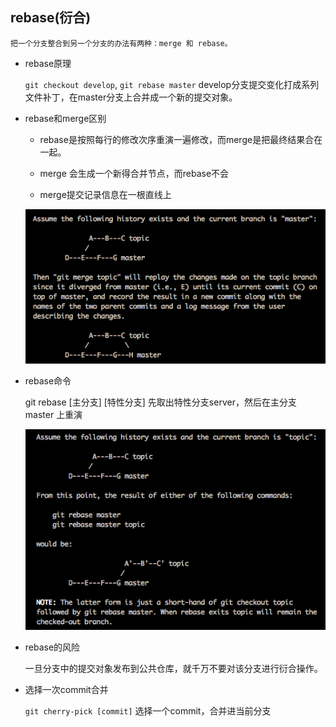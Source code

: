 ## rebase(衍合)

    把一个分支整合到另一个分支的办法有两种：merge 和 rebase。

 * rebase原理

    `git checkout develop`, `git rebase master` develop分支提交变化打成系列文件补丁，在master分支上合并成一个新的提交对象。   
 * rebase和merge区别

    - rebase是按照每行的修改次序重演一遍修改，而merge是把最终结果合在一起。  

    - merge 会生成一个新得合并节点，而rebase不会

    - merge提交记录信息在一根直线上

    ![merge](./images/git-merge.png)

 * rebase命令

    git rebase [主分支] [特性分支]  先取出特性分支server，然后在主分支 master 上重演

    ![rebase](./images/git-rebase.png)

 * rebase的风险

    一旦分支中的提交对象发布到公共仓库，就千万不要对该分支进行衍合操作。

* 选择一次commit合并

    `git cherry-pick [commit]`  选择一个commit，合并进当前分支
